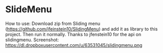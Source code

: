 SlideMenu
=========
How to use: Download zip from Sliding menu (https://github.com/jfeinstein10/SlidingMenu) and add it as library to this project. Then run it normally. Thanks to jfenstein10 for the api on slidingmenu.
Screenshot: https://dl.dropboxusercontent.com/u/63531045/slidingmenu.png